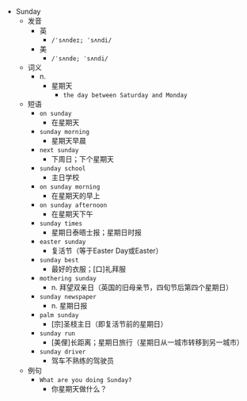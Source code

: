 - Sunday
  - 发音
    - 英
      - `/ˈsʌndeɪ; ˈsʌndi/`
    - 美
      - `/ˈsʌnde; ˈsʌndi/`
  - 词义
    - n.
      - 星期天
        - `the day between Saturday and Monday`
  - 短语
    - `on sunday`
      - 在星期天 
    - `sunday morning`
      - 星期天早晨 
    - `next sunday`
      - 下周日；下个星期天 
    - `sunday school`
      - 主日学校 
    - `on sunday morning`
      - 在星期天的早上 
    - `on sunday afternoon`
      - 在星期天下午 
    - `sunday times`
      - 星期日泰晤士报；星期日时报 
    - `easter sunday`
      - 复活节（等于Easter Day或Easter） 
    - `sunday best`
      - 最好的衣服；[口]礼拜服 
    - `mothering sunday`
      - n. 拜望双亲日（英国的旧母亲节，四旬节后第四个星期日） 
    - `sunday newspaper`
      - n. 星期日报 
    - `palm sunday`
      - [宗]圣枝主日（即复活节前的星期日） 
    - `sunday run`
      - [美俚]长距离；星期日旅行（星期日从一城市转移到另一城市） 
    - `sunday driver`
      - 驾车不熟练的驾驶员 
  - 例句
    - `What are you doing Sunday?`
      - 你星期天做什么？

